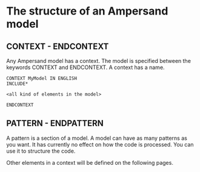 # The structure of an Ampersand model

## CONTEXT - ENDCONTEXT
Any Ampersand model has a context. The model is specified between the keywords CONTEXT and ENDCONTEXT. A context has a name. 

```
CONTEXT MyModel IN ENGLISH
INCLUDE*

<all kind of elements in the model>

ENDCONTEXT
```

## PATTERN - ENDPATTERN
A pattern is a section of a model.  A model can have as many patterns as you want.
It has currently no effect on how the code is processed. You can use it to structure the code. 



Other elements in a context will be defined on the following pages.
